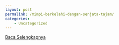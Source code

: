 ```yaml
---
layout: post
permalink: /mimpi-berkelahi-dengan-senjata-tajam/
categories:
    - Uncategorized
---
```


[Baca Selengkapnya](/06)